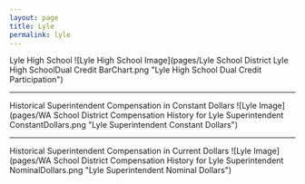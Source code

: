 ```yaml
---
layout: page
title: Lyle
permalink: lyle
---
```



Lyle High School
![Lyle High School Image](pages/Lyle School District Lyle High SchoolDual Credit BarChart.png "Lyle High School Dual Credit Participation")

___

Historical Superintendent Compensation in Constant Dollars
![Lyle Image](pages/WA School District Compensation History for Lyle Superintendent ConstantDollars.png "Lyle Superintendent Constant Dollars")

___

Historical Superintendent Compensation in Current Dollars
![Lyle Image](pages/WA School District Compensation History for Lyle Superintendent NominalDollars.png "Lyle Superintendent Nominal Dollars")